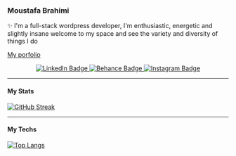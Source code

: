 ### Moustafa Brahimi
✨ I'm a full-stack wordpress developer, I'm enthusiastic, energetic and slightly insane 
welcome to my space and see the variety and diversity of things I do

[My porfolio](https://www.usuual.com/)

<div id="badges" align="center">
  <a href="https://www.linkedin.com/in/1brahimi" target="_blank">
    <img src="https://img.shields.io/badge/LinkedIn-blue?style=for-the-badge&logo=linkedin&logoColor=white" alt="LinkedIn Badge"/>
  </a>
  <a href="https://www.behance.net/mustaphabrahimi" target="_blank">
    <img src="https://img.shields.io/badge/-Behance-blue?style=for-the-badge&logo=behance&logoColor=white" alt="Behance Badge"/>
  </a>
  <a href="https://www.instagram.com/usuual.ltd/" target="_blank">
    <img src="https://img.shields.io/badge/Instagram-E4405F?style=for-the-badge&logo=instagram&logoColor=white" alt="Instagram Badge"/>
  </a>
</div>

------------

#### My Stats

[![GitHub Streak](http://github-readme-streak-stats.herokuapp.com?user=moustafa-brahimi&theme=dark&background=000000)](https://git.io/streak-stats)

-------------

#### My Techs

[![Top Langs](https://github-readme-stats.vercel.app/api/top-langs/?username=moustafa-brahimi&layout=compact&theme=vision-friendly-dark)](https://github.com/anuraghazra/github-readme-stats)



<!--
**moustafa-brahimi/moustafa-brahimi** is a ✨ _special_ ✨ repository because its `README.md` (this file) appears on your GitHub profile.

Here are some ideas to get you started:

- 🔭 I’m currently working on ...
- 🌱 I’m currently learning ...
- 👯 I’m looking to collaborate on ...
- 🤔 I’m looking for help with ...
- 💬 Ask me about ...
- 📫 How to reach me: ...
- 😄 Pronouns: ...
- ⚡ Fun fact: ...
-->
